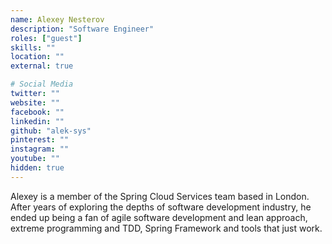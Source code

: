 ```yaml
---
name: Alexey Nesterov
description: "Software Engineer"
roles: ["guest"]
skills: ""
location: ""
external: true

# Social Media
twitter: ""
website: ""
facebook: ""
linkedin: ""
github: "alek-sys"
pinterest: ""
instagram: ""
youtube: ""
hidden: true
---
```


Alexey is a member of the Spring Cloud Services team based in London. After years of exploring the depths of software development industry, he ended up being a fan of agile software development and lean approach, extreme programming and TDD, Spring Framework and tools that just work.

<!--more-->

